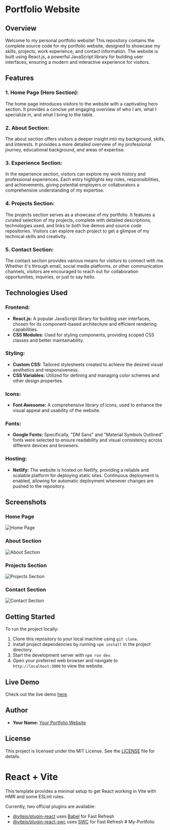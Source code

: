 # Portfolio Website

## Overview

Welcome to my personal portfolio website! This repository contains the complete source code for my portfolio website, designed to showcase my skills, projects, work experience, and contact information. The website is built using React.js, a powerful JavaScript library for building user interfaces, ensuring a modern and interactive experience for visitors.

## Features

### 1. Home Page (Hero Section):
The home page introduces visitors to the website with a captivating hero section. It provides a concise yet engaging overview of who I am, what I specialize in, and what I bring to the table.

### 2. About Section:
The about section offers visitors a deeper insight into my background, skills, and interests. It provides a more detailed overview of my professional journey, educational background, and areas of expertise.

### 3. Experience Section:
In the experience section, visitors can explore my work history and professional experiences. Each entry highlights key roles, responsibilities, and achievements, giving potential employers or collaborators a comprehensive understanding of my expertise.

### 4. Projects Section:
The projects section serves as a showcase of my portfolio. It features a curated selection of my projects, complete with detailed descriptions, technologies used, and links to both live demos and source code repositories. Visitors can explore each project to get a glimpse of my technical skills and creativity.

### 5. Contact Section:
The contact section provides various means for visitors to connect with me. Whether it's through email, social media platforms, or other communication channels, visitors are encouraged to reach out for collaboration opportunities, inquiries, or just to say hello.

## Technologies Used

### Frontend:
- **React.js:** A popular JavaScript library for building user interfaces, chosen for its component-based architecture and efficient rendering capabilities.
- **CSS Modules:** Used for styling components, providing scoped CSS classes and better maintainability.

### Styling:
- **Custom CSS:** Tailored stylesheets created to achieve the desired visual aesthetics and responsiveness.
- **CSS Variables:** Utilized for defining and managing color schemes and other design properties.

### Icons:
- **Font Awesome:** A comprehensive library of icons, used to enhance the visual appeal and usability of the website.

### Fonts:
- **Google Fonts:** Specifically, "DM Sans" and "Material Symbols Outlined" fonts were selected to ensure readability and visual consistency across different devices and browsers.

### Hosting:
- **Netlify:** The website is hosted on Netlify, providing a reliable and scalable platform for deploying static sites. Continuous deployment is enabled, allowing for automatic deployment whenever changes are pushed to the repository.

## Screenshots

### Home Page
![Home Page](/screenshots/home.png)

### About Section
![About Section](/screenshots/about.png)

### Projects Section
![Projects Section](/screenshots/projects.png)

### Contact Section
![Contact Section](/screenshots/contact.png)

## Getting Started

To run the project locally:

1. Clone this repository to your local machine using `git clone`.
2. Install project dependencies by running `npm install` in the project directory.
3. Start the development server with `npm run dev`.
4. Open your preferred web browser and navigate to `http://localhost:3000` to view the website.

## Live Demo

Check out the live demo [here](https://your-portfolio-live-demo-url.com).

## Author

- **Your Name:** [Your Portfolio Website](https://your-portfolio-url.com)

## License

This project is licensed under the MIT License. See the [LICENSE](LICENSE) file for details.

# React + Vite

This template provides a minimal setup to get React working in Vite with HMR and some ESLint rules.

Currently, two official plugins are available:

- [@vitejs/plugin-react](https://github.com/vitejs/vite-plugin-react/blob/main/packages/plugin-react/README.md) uses [Babel](https://babeljs.io/) for Fast Refresh
- [@vitejs/plugin-react-swc](https://github.com/vitejs/vite-plugin-react-swc) uses [SWC](https://swc.rs/) for Fast Refresh
#   M y - P o r t f o l i o 
 
 
